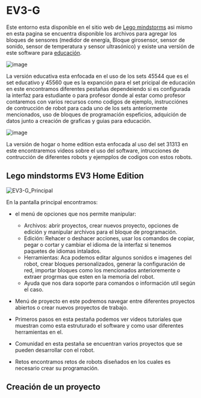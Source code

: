 # EV3-G

Este entorno esta disponible en el sitio web de [Lego mindstorms](https://www.lego.com/es-es/themes/mindstorms/downloads) asi mismo en esta pagina se encuentra disponible los archivos para agregar los bloques de sensores (medidor de energía, Bloque girosensor, sensor de sonido, sensor de temperatura y sensor ultrasónico) y existe una versión de este software para [educación](https://education.lego.com/es-es/downloads/retiredproducts/mindstorms-ev3-lab/software/).

![image](https://github.com/JSDaleman/Lego-ev3-formas-de-programar/assets/70998067/0a789cd7-049e-4173-86b2-13f57d3403c8)


La versión educativa esta enfocada en el uso de los sets 45544 que es el set educativo y 45560 que es la expanción para el set pricipal de educación en este encontramos diferentes pestañas dependeiendo si es configurada la interfaz para estudiante o para profesor donde al estar como profesor contaremos con varios recursos como codigos de ejemplo, instrucciónes de contrucción de robot para cada uno de los sets anteriormente mencionados, uso de bloques de programación espeficios, adquición de datos junto a creación de graficas y  guias para educación.

![image](https://github.com/JSDaleman/Lego-ev3-formas-de-programar/assets/70998067/5c35c0eb-9c0b-4d9b-a569-979c2c819b7e)

La versión de hogar o home edition esta enfocada al uso del set 31313 en este encontraremos videos sobre el uso del software, intrucciones de contrucción de diferentes robots y ejempplos de codigos con estos robots.

## Lego mindstorms EV3 Home Edition

![EV3-G_Principal](https://github.com/JSDaleman/Lego-ev3-formas-de-programar/assets/70998067/0c6329dd-7f95-49f1-bd4b-cd9706de5448)

En la pantalla principal encontramos:

- el menú de opciones que nos permite manipular:
  * Archivos: abrir proyectos, crear nuevos proyecto, opciones de edición y manipular archivos para el bloque de programación.
  * Edición: Rehacer o deshacer acciones, usar los comandos de copiar, pegar o cortar y cambiar el idioma de la interfaz si tenemos paquetes de idiomas intalados.
  * Herramientas: Aca podemos editar algunos sonidos e imagenes del robot, crear bloques personalizados, generar la configuración de red, importar bloques como los mencionados anterioremente o extraer progrmas que esten en la memoria del robot.
  * Ayuda que nos dara soporte para comandos o información util según el caso.
 
- Menú de proyecto en este podremos navegar entre diferentes proyectos abiertos o crear nuevos proyectos de trabajo.
- Primeros pasos en esta pestaña podemos ver videos tutoriales que muestran como esta estruturado el software y como usar diferentes herramientas en el.
- Comunidad en esta pestaña se encuentran varios proyectos que se pueden desarrollar con el robot.
- Retos encontramos retos de robots diseñados en los cuales es necesario crear su programación.

## Creación de un proyecto



